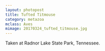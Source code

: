 ```yaml
---
layout: photopost
title: Tufted Titmouse
category: metazoa
mclass: Aves
mimage: 20170324_tufted_titmouse.jpg
---
```



Taken at Radnor Lake State Park, Tennessee.
